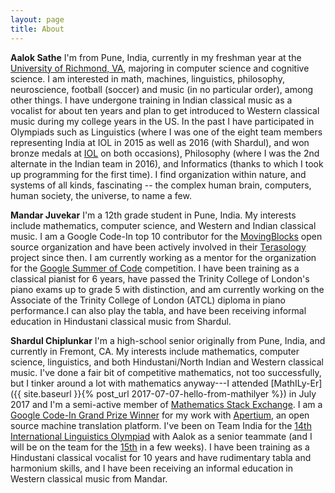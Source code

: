```yaml
---
layout: page
title: About
---
```


**Aalok Sathe** I'm from Pune, India, currently in my freshman year at the 
[University of Richmond, VA](http://richmond.edu), majoring in computer science and
cognitive science.
I am interested in math, machines, linguistics, philosophy, neuroscience, football
(soccer) and music (in no particular order), among other things. I have undergone
training in Indian classical music as a vocalist for about ten years and plan to
get introduced to Western classical music during my college years in the US.
In the past I have participated in Olympiads such as Linguistics (where I was one
of the eight team members representing India at IOL in 2015 as well as 2016 (with Shardul),
and won bronze medals at [IOL](http://www.ioling.org/results/India/) on both occasions),
Philosophy (where I was the 2nd alternate in the Indian team in 2016), and Informatics
(thanks to which I took up programming for the first time).
I find organization within nature, and systems of all kinds, fascinating -- the complex
human brain, computers, human society, the universe, to name a few.

**Mandar Juvekar** I'm a 12th grade student in Pune, India. My interests include
mathematics, computer science, and Western and Indian classical music. I am a
Google Code-In top 10 contributor for the
[MovingBlocks](https://github.com/MovingBlocks) open source organization
and have been actively involved in their [Terasology](http://terasology.org)
project since then. I am currently working as a mentor for the organization for
the [Google Summer of Code](https://summerofcode.withgoogle.com) competition. I
have been training as a classical pianist for 6 years, have passed the
Trinity College of London's piano exams up to grade 5 with distinction, and am
currently working on the Associate of the Trinity College of London (ATCL)
diploma in piano performance.I can also play the tabla, and have been receiving
informal education in Hindustani classical music from Shardul.

**Shardul Chiplunkar** I'm a high-school senior originally from Pune, India, and
currently in Fremont, CA. My interests include mathematics, computer science,
linguistics, and both Hindustani/North Indian and Western classical music. I've
done a fair bit of competitive mathematics, not too successfully, but I tinker
around a lot with mathematics anyway---I attended
[MathILy-Er]({{ site.baseurl }}{% post_url 2017-07-07-hello-from-mathilyer %})
in July 2017 and I'm a semi-active member of
[Mathematics Stack Exchange](https://math.stackexchange.com/users/140607/shardulc).
I am a
[Google Code-In Grand Prize Winner](https://opensource.googleblog.com/2017/01/announcing-google-code-in-2016-winners.html)
for my work with [Apertium](https://www.apertium.org/), an open source machine
translation platform. I've been on Team India for the
[14th International Linguistics Olympiad](http://iol14.plo-in.org/)
with Aalok as a senior teammate (and I will be on the team for the
[15th](http://www.iol2017.ie/) in a few weeks). I have been training as a
Hindustani classical vocalist for 10 years and have rudimentary tabla and
harmonium skills, and I have been receiving an informal education in Western
classical music from Mandar.
